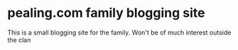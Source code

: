# pealing.com family blogging site

This is a small blogging site for the family. Won't be of much interest outside the clan
